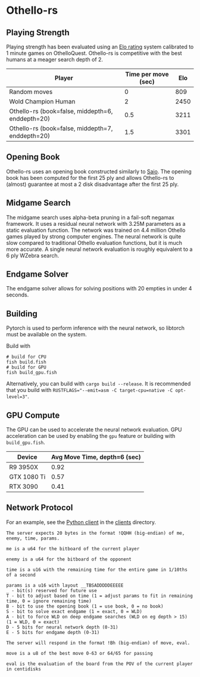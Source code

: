 # Othello-rs

## Playing Strength
Playing strength has been evaluated using an [Elo rating](https://en.wikipedia.org/wiki/Elo_rating_system) system
calibrated to 1 minute games on OthelloQuest.
Othello-rs is competitive with the best humans at a meager search depth of 2.

| Player                                           | Time per move (sec) | Elo  |
|--------------------------------------------------|---------------------|------|
| Random moves                                     | 0                   | 809  |
| Wold Champion Human                              | 2                   | 2450 |
| Othello-rs (book=false, middepth=6, enddepth=20) | 0.5                 | 3211 |
| Othello-rs (book=false, middepth=7, enddepth=20) | 1.5                 | 3301 |

## Opening Book

Othello-rs uses an opening book constructed similarly to [Saio](https://www.romanobenedetto.it/tesi.pdf).
The opening book has been computed for the first 25 ply and allows Othello-rs to (almost) guarantee at most a 2 disk
disadvantage after the first 25 ply.

## Midgame Search

The midgame search uses alpha-beta pruning in a fail-soft negamax framework.
It uses a residual neural network with 3.25M parameters as a static evaluation function.
The network was trained on 4.4 million Othello games played by strong computer engines.
The neural network is quite slow compared to traditional Othello evaluation functions, but it is much more accurate.
A single neural network evaluation is roughly equivalent to a 6 ply WZebra search.

## Endgame Solver

The endgame solver allows for solving positions with 20 empties in under 4 seconds.

## Building
Pytorch is used to perform inference with the neural network, so libtorch must be available on the system.

Build with
```shell
# build for CPU
fish build.fish
# build for GPU
fish build_gpu.fish
```
Alternatively, you can build with `cargo build --release`.
It is recommended that you build with `RUSTFLAGS="--emit=asm -C target-cpu=native -C opt-level=3"`.

## GPU Compute
The GPU can be used to accelerate the neural network evaluation.
GPU acceleration can be used by enabling the `gpu` feature or building with `build_gpu.fish`.

| Device      | Avg Move Time, depth=6 (sec) |
|-------------|------------------------------|
| R9 3950X    | 0.92                         |
| GTX 1080 Ti | 0.57                         |
| RTX 3090    | 0.41                         |


## Network Protocol
For an example, see the [Python client](clients/client.py) in the [clients](clients) directory.


```
The server expects 20 bytes in the format !QQHH (big-endian) of me, enemy, time, params.

me is a u64 for the bitboard of the current player

enemy is a u64 for the bitboard of the opponent

time is a u16 with the remaining time for the entire game in 1/10ths of a second

params is a u16 with layout __TBSADDDDDEEEEE
_ - bit(s) reserved for future use
T - bit to adjust based on time (1 = adjust params to fit in remaining time, 0 = ignore remaining time)
B - bit to use the opening book (1 = use book, 0 = no book)
S - bit to solve exact endgame (1 = exact, 0 = WLD)
A - bit to force WLD on deep endgame searches (WLD on eg depth > 15) (1 = WLD, 0 = exact)
D - 5 bits for neural network depth (0-31)
E - 5 bits for endgame depth (0-31)

The server will respond in the format !Bh (big-endian) of move, eval.

move is a u8 of the best move 0-63 or 64/65 for passing

eval is the evaluation of the board from the POV of the current player in centidisks
```

